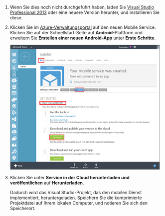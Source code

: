 1. Wenn Sie dies noch nicht durchgeführt haben, laden Sie [Visual Studio Professional 2013](https://go.microsoft.com/fwLink/p/?LinkID=391934) oder eine neuere Version herunter, und installieren Sie diese.
 
2. Klicken Sie im [Azure-Verwaltungsportal](https://manage.windowsazure.com/) auf den neuen Mobile Service. Klicken Sie auf der Schnellstart-Seite auf **Android**-Plattform und erweitern Sie **Erstellen einer neuen Android-App** unter **Erste Schritte**.

    ![](./media/mobile-services-download-service-locally/download-service-project.png)

4. Klicken Sie unter **Service in der Cloud herunterladen und veröffentlichen** auf **Herunterladen**.

	Dadurch wird das Visual Studio-Projekt, das den mobilen Dienst implementiert, heruntergeladen. Speichern Sie die komprimierte Projektdatei auf Ihrem lokalen Computer, und notieren Sie sich den Speicherort.

<!---HONumber=July15_HO2-->